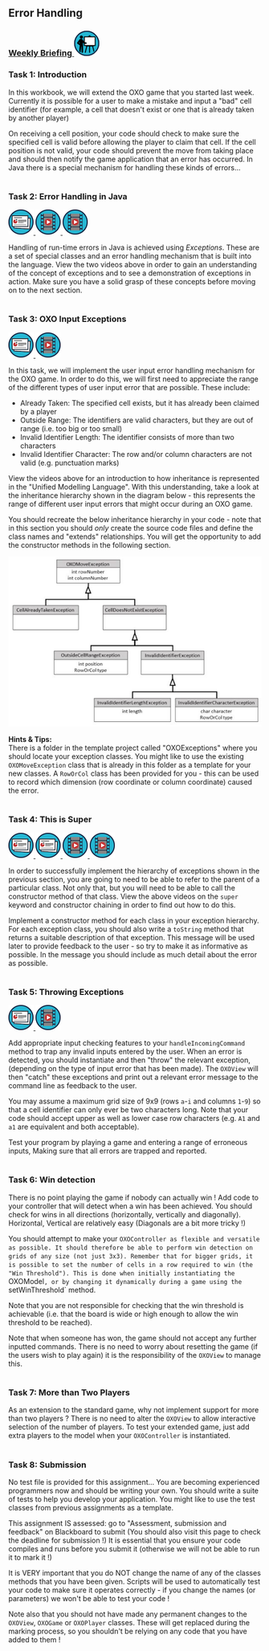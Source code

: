 ## Error Handling
### <a href='https://web.microsoftstream.com/group/ae5b71e8-e396-438f-9f02-49f2682d64e6' target='_blank'> Weekly Briefing ![](../../resources/icons/briefing.png) </a>
### Task 1: Introduction


In this workbook, we will extend the OXO game that you started last week.
Currently it is possible for a user to make a mistake and input a "bad" cell identifier
(for example, a cell that doesn't exist or one that is already taken by another player)

On receiving a cell position, your code should check to make sure the specified cell is valid
before allowing the player to claim that cell. If the cell position is not valid, your code
should prevent the move from taking place and should then notify the game application
that an error has occurred. In Java there is a special mechanism for handling these kinds of errors...
  


# 
### Task 2: Error Handling in Java
 <a href='02%20Error%20Handling%20in%20Java/slides/segment-1.pdf' target='_blank'> ![](../../resources/icons/slides.png) </a> <a href='02%20Error%20Handling%20in%20Java/video/segment-1.mp4' target='_blank'> ![](../../resources/icons/video.png) </a> <a href='02%20Error%20Handling%20in%20Java/video/segment-2.mp4' target='_blank'> ![](../../resources/icons/video.png) </a>

Handling of run-time errors in Java is achieved using _Exceptions_.
These are a set of special classes and an error handling mechanism that is built into the language.
View the two videos above in order to gain an understanding of the concept of exceptions and to
see a demonstration of exceptions in action.
Make sure you have a solid grasp of these concepts before moving on to the next section.
  


# 
### Task 3: OXO Input Exceptions
 <a href='03%20OXO%20Input%20Exceptions/slides/segment-1.pdf' target='_blank'> ![](../../resources/icons/slides.png) </a> <a href='03%20OXO%20Input%20Exceptions/video/segment-1.mp4' target='_blank'> ![](../../resources/icons/video.png) </a>

In this task, we will implement the user input error handling mechanism for the OXO game.
In order to do this, we will first need to appreciate the range of the different types of user
input error that are possible. These include:

- Already Taken: The specified cell exists, but it has already been claimed by a player
- Outside Range: The identifiers are valid characters, but they are out of range (i.e. too big or too small)
- Invalid Identifier Length: The identifier consists of more than two characters
- Invalid Identifier Character: The row and/or column characters are not valid (e.g. punctuation marks)

View the videos above for an introduction to how inheritance is represented in the "Unified Modelling Language".
With this understanding, take a look at the inheritance hierarchy shown in the
diagram below - this represents the range of different user input errors that might occur during an OXO game.

You should recreate the below inheritance hierarchy in your code - note that in this section you should _only_ create the source
code files and define the class names and "extends" relationships. You will get the opportunity to add the
constructor methods in the following section.  


![](03%20OXO%20Input%20Exceptions/images/inheritance.jpg)

**Hints & Tips:**  
There is a folder in the template project called "OXOExceptions" where you should locate your exception classes.
You might like to use the existing `OXOMoveException` class that is already in this folder as a template for your new classes. A `RowOrCol` class has been provided for you - this can be used to record which dimension (row coordinate or column coordinate) caused the error.
  


# 
### Task 4: This is Super
 <a href='04%20This%20is%20Super/slides/segment-1.pdf' target='_blank'> ![](../../resources/icons/slides.png) </a> <a href='04%20This%20is%20Super/slides/segment-2.pdf' target='_blank'> ![](../../resources/icons/slides.png) </a> <a href='04%20This%20is%20Super/video/segment-1.mp4' target='_blank'> ![](../../resources/icons/video.png) </a> <a href='04%20This%20is%20Super/video/segment-2.mp4' target='_blank'> ![](../../resources/icons/video.png) </a>

In order to successfully implement the hierarchy of exceptions shown in the previous section,
you are going to need to be able to refer to the parent of a particular class.
Not only that, but you will need to be able to call the constructor method of that class.
View the above videos on the `super` keyword and constructor chaining in order to find out how to do this.

Implement a constructor method for each class in your exception hierarchy. For each exception
class, you should also write a `toString` method that returns a suitable description of that exception.
This message will be used later to provide feedback to the user - so try to make it as informative as possible.
In the message you should include as much detail about the error as possible.
  


# 
### Task 5: Throwing Exceptions
 <a href='05%20Throwing%20Exceptions/slides/segment-1.pdf' target='_blank'> ![](../../resources/icons/slides.png) </a> <a href='05%20Throwing%20Exceptions/video/segment-1.mp4' target='_blank'> ![](../../resources/icons/video.png) </a>

Add appropriate input checking features to your `handleIncomingCommand` method to trap any
invalid inputs entered by the user. When an error is detected, you should instantiate and
then "throw" the relevant exception, (depending on the type of input error that has been made).
The `OXOView` will then "catch" these exceptions and print out a relevant error message to the command line as feedback to the user.

You may assume a maximum grid size of 9x9 (rows `a`-`i` and columns `1`-`9`)
so that a cell identifier can only ever be two characters long.
Note that your code should accept upper as well as lower case row characters
(e.g. `A1` and `a1` are equivalent and both acceptable).

Test your program by playing a game and entering a range of erroneous inputs,
Making sure that all errors are trapped and reported.  


# 
### Task 6: Win detection


There is no point playing the game if nobody can actually win !
Add code to your controller that will detect when a win has been achieved.
You should check for wins in all directions (horizontally, vertically and diagonally).
Horizontal, Vertical are relatively easy (Diagonals are a bit more tricky !)

You should attempt to make your `OXOController as flexible and versatile as possible.
It should therefore be able to perform win detection on grids of any size (not just 3x3).
Remember that for bigger grids, it is possible to set the number of cells in a row required to win
(the "Win Threshold"). This is done when initially instantiating the `OXOModel`, or by changing
it dynamically during a game using the `setWinThreshold` method.

Note that you are not responsible for checking that the win threshold is achievable
(i.e. that the board is wide or high enough to allow the win threshold to be reached).

Note that when someone has won, the game should not accept any further inputted commands.
There is no need to worry about resetting the game (if the users wish to play again)
it is the responsibility of the `OXOView` to manage this.  


# 
### Task 7: More than Two Players


As an extension to the standard game, why not implement support for more than two players ?
There is no need to alter the `OXOView` to allow interactive selection of the number of players.
To test your extended game, just add extra players to the model when your `OXOController`
is instantiated.  


# 
### Task 8: Submission


No test file is provided for this assignment...
You are becoming experienced programmers now and should be writing your own.
You should write a suite of tests to help you develop your application.
You might like to use the test classes from previous assignments as a template.

This assignment IS assessed: go to "Assessment, submission and feedback" on Blackboard to submit
(You should also visit this page to check the deadline for submission !)
It is essential that you ensure your code compiles and runs before you submit it
(otherwise we will not be able to run it to mark it !)

It is VERY important that you do NOT change the name of any of the classes methods that
you have been given. Scripts will be used to automatically test your code to make sure
it operates correctly - if you change the names (or parameters) we won't be able to test your code !

Note also that you should not have made any permanent changes to the
`OXOView`, `OXOGame` or `OXOPlayer` classes.
These will get replaced during the marking process, so you shouldn't be relying on any code
that you have added to them !  


# 

